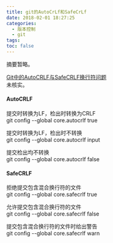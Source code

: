 ```yaml
---
title: git的AutoCrLf和SafeCrLf
date: 2018-02-01 18:27:25
categories:
  - 版本控制
  - git
tags:
toc: false
---
```

摘要暂略。
<!-- more -->

[Git中的AutoCRLF与SafeCRLF换行符问题](https://www.cnblogs.com/flying_bat/archive/2013/09/16/3324769.html)  
未核实。  

#### AutoCRLF

提交时转换为LF，检出时转换为CRLF  
git config --global core.autocrlf true  

提交时转换为LF，检出时不转换  
git config --global core.autocrlf input  

提交检出均不转换  
git config --global core.autocrlf false  

#### SafeCRLF

拒绝提交包含混合换行符的文件  
git config --global core.safecrlf true  

允许提交包含混合换行符的文件  
git config --global core.safecrlf false  

提交包含混合换行符的文件时给出警告  
git config --global core.safecrlf warn  

